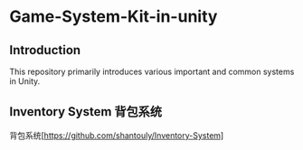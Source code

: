 # Game-System-Kit-in-unity  
## Introduction  
  This repository primarily introduces various important and common systems in Unity.  
## Inventory System 背包系统  
  背包系统[https://github.com/shantouly/Inventory-System]  

